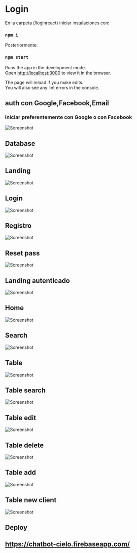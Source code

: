 # Login

En la carpeta (/loginreact) iniciar instalaciones con:
### `npm i`
Posteriormente:
### `npm start`

Runs the app in the development mode.<br />
Open [http://localhost:3000](http://localhost:3000) to view it in the browser.

The page will reload if you make edits.<br />
You will also see any lint errors in the console.


## auth con Google,Facebook,Email
### iniciar preferentemente con Google o con Facebook

![Screenshot](Auth.png)
## Database
![Screenshot](database.png)
## Landing
![Screenshot](Landing.png)
## Login
![Screenshot](Login.png)
## Registro
![Screenshot](registro.png)
## Reset pass
![Screenshot](reset-contra.png)
## Landing autenticado
![Screenshot](landing-autenticado.png)
## Home
![Screenshot](Home.png)
## Search
![Screenshot](Search.png)
## Table
![Screenshot](tabla.png)
## Table search
![Screenshot](tabla-search.png)
## Table edit
![Screenshot](tabla-edit.png)
## Table delete
![Screenshot](tabla-delete.png)
## Table add
![Screenshot](tabla-add.png)
## Table new client
![Screenshot](tabla-newclient.png)


## Deploy
## https://chatbot-cielo.firebaseapp.com/